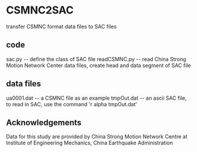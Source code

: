 # CSMNC2SAC
transfer CSMNC format data files to SAC files
## code
sac.py -- define the class of SAC file
readCSMNC.py -- read China Strong Motion Network Center data files,
create head and data segment of SAC file
## data files
ua0001.dat --  a CSMNC file as an example
tmpOut.dat --  an ascii SAC file, 
to read in SAC, use the command 'r alpha tmpOut.dat' 
## Acknowledgements
Data for this study are provided by China Strong Motion Network Centre at Institute of Engineering Mechanics, China Earthquake Administration
